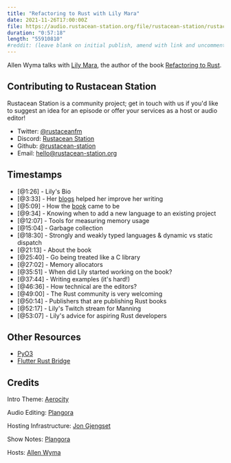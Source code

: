 ```yaml
---
title: "Refactoring to Rust with Lily Mara"
date: 2021-11-26T17:00:00Z
file: https://audio.rustacean-station.org/file/rustacean-station/rustacean-station-e049-lily-mara.mp3
duration: "0:57:18"
length: "55910810"
#reddit: (leave blank on initial publish, amend with link and uncomment this line after Reddit thread has been posted)
---
```

Allen Wyma talks with [Lily Mara](https://twitter.com/TheLily_Mara), the author of the book [Refactoring to Rust](https://www.manning.com/books/refactoring-to-rust).


## Contributing to Rustacean Station

Rustacean Station is a community project; get in touch with us if you'd like to suggest an idea for an episode or offer your services as a host or audio editor!

- Twitter: [@rustaceanfm](https://twitter.com/rustaceanfm)
- Discord: [Rustacean Station](https://discord.gg/cHc3Gyc)
- Github: [@rustacean-station](https://github.com/rustacean-station/)
- Email: [hello@rustacean-station.org](mailto:hello@rustacean-station.org)

## Timestamps 
- [@1:26] -	Lily's Bio
- [@3:33] -	Her [blogs](https://onesignal.com/blog/author/lily/) helped her improve her writing
- [@5:09] -	How the [book](https://www.manning.com/books/refactoring-to-rust) came to be
- [@9:34] -	Knowing when to add a new language to an existing project
- [@12:07] - Tools for measuring memory usage
- [@15:04] - Garbage collection
- [@18:30] - Strongly and weakly typed languages & dynamic vs static dispatch
- [@21:13] - About the book
- [@25:40] - Go being treated like a C library	
- [@27:02] - Memory allocators
- [@35:51] - When did Lily started working on the book?
- [@37:44] - Writing examples (it's hard!)
- [@46:36] - How technical are the editors?
- [@49:00] - The Rust community is very welcoming
- [@50:14] - Publishers that are publishing Rust books
- [@52:17] - Lily's Twitch stream for Manning
- [@53:07] - Lily's advice for aspiring Rust developers

## Other Resources
- [PyO3](https://github.com/PyO3/pyo3)
- [Flutter Rust Bridge](https://github.com/fzyzcjy/flutter_rust_bridge)

## Credits
Intro Theme: [Aerocity](https://twitter.com/AerocityMusic)

Audio Editing: [Plangora](https://twitter.com/plangora)

Hosting Infrastructure: [Jon Gjengset](https://twitter.com/jonhoo/)

Show Notes: [Plangora](https://twitter.com/plangora)

Hosts: [Allen Wyma](https://twitter.com/allenwyma)